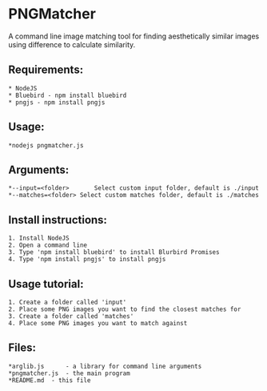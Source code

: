 PNGMatcher
======
A command line image matching tool for finding aesthetically similar images using difference to calculate similarity.

Requirements:
------
	* NodeJS
	* Bluebird - npm install bluebird
	* pngjs - npm install pngjs
	
Usage:
------
	*nodejs pngmatcher.js 

Arguments:
------

	*--input=<folder>		Select custom input folder, default is ./input
	*--matches=<folder>	Select custom matches folder, default is ./matches
	
Install instructions:
------
	1. Install NodeJS
	2. Open a command line
	3. Type 'npm install bluebird' to install Blurbird Promises
	4. Type 'npm install pngjs' to install pngjs

Usage tutorial:
------
	1. Create a folder called 'input'
	2. Place some PNG images you want to find the closest matches for
	3. Create a folder called 'matches'
	4. Place some PNG images you want to match against

Files:
------
	*arglib.js		- a library for command line arguments
	*pngmatcher.js	- the main program
	*README.md	- this file
